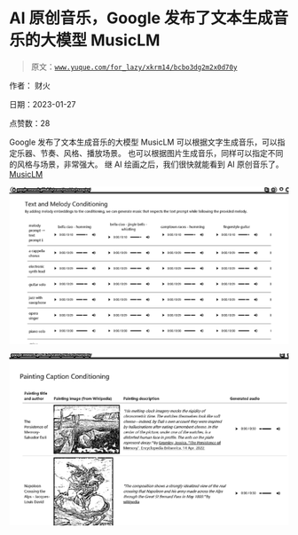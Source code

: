 # AI 原创音乐，Google 发布了文本生成音乐的大模型 MusicLM

> 原文：[`www.yuque.com/for_lazy/xkrm14/bcbo3dg2m2x0d70y`](https://www.yuque.com/for_lazy/xkrm14/bcbo3dg2m2x0d70y)

作者： 财火 

日期：2023-01-27 

点赞数：28 

Google 发布了文本生成音乐的大模型 MusicLM 可以根据文字生成音乐，可以指定乐器、节奏、风格、播放场景。 也可以根据图片生成音乐，同样可以指定不同的风格与场景，非常强大。 继 AI 绘画之后，我们很快就能看到 AI 原创音乐了。 [MusicLM](https://google-research.github.io/seanet/musiclm/examples/) 

![](img/cb3130ac6db2985e5127678f2dc59313.png) 

![](img/2f8750d6c0fb86e8234dfebcbbeb4578.png) 

